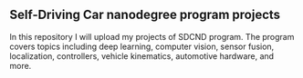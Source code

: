 ## Self-Driving Car nanodegree program projects
In this repository I will upload my projects of SDCND program. The program covers topics including deep learning, computer vision, sensor fusion, localization, controllers, vehicle kinematics, automotive hardware, and more.
